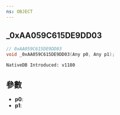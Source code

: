 ```yaml
---
ns: OBJECT
---
```

## _0xAA059C615DE9DD03

```c
// 0xAA059C615DE9DD03
void _0xAA059C615DE9DD03(Any p0, Any p1);
```

```
NativeDB Introduced: v1180
```

## 參數
* **p0**:
* **p1**:
